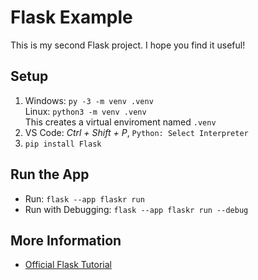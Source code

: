 # Flask Example

This is my second Flask project. I hope you find it useful!

## Setup

1. Windows: `py -3 -m venv .venv`  
Linux: `python3 -m venv .venv`  
This creates a virtual enviroment named `.venv`
2. VS Code: *Ctrl + Shift + P*, `Python: Select Interpreter`
3. `pip install Flask`

## Run the App

- Run: `flask --app flaskr run`
- Run with Debugging: `flask --app flaskr run --debug`

## More Information

- [Official Flask Tutorial](https://flask.palletsprojects.com/en/stable/tutorial/)
